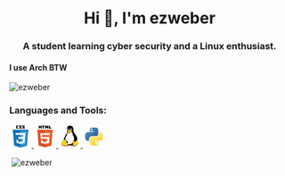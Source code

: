 <h1 align="center">Hi 👋, I'm ezweber</h1>
<h3 align="center">A student learning cyber security and a Linux enthusiast.</h3>
<h4 aling="center"><b>I use Arch BTW</b></h4>

<p align="left"> <img src="https://komarev.com/ghpvc/?username=ezweber&label=Profile%20views&color=0e75b6&style=flat" alt="ezweber" /> </p>

<h3 align="left">Languages and Tools:</h3>
<p align="left"> <a href="https://www.w3schools.com/css/" target="_blank" rel="noreferrer"> <img src="https://raw.githubusercontent.com/devicons/devicon/master/icons/css3/css3-original-wordmark.svg" alt="css3" width="40" height="40"/> </a> <a href="https://www.w3.org/html/" target="_blank" rel="noreferrer"> <img src="https://raw.githubusercontent.com/devicons/devicon/master/icons/html5/html5-original-wordmark.svg" alt="html5" width="40" height="40"/> </a> <a href="https://www.linux.org/" target="_blank" rel="noreferrer"> <img src="https://raw.githubusercontent.com/devicons/devicon/master/icons/linux/linux-original.svg" alt="linux" width="40" height="40"/> </a> <a href="https://www.python.org" target="_blank" rel="noreferrer"> <img src="https://raw.githubusercontent.com/devicons/devicon/master/icons/python/python-original.svg" alt="python" width="40" height="40"/> </a> </p>

<p>&nbsp;<img align="center" src="https://github-readme-stats.vercel.app/api?username=ezweber&show_icons=true&theme=gruvbox&locale=en" alt="ezweber" /></p>
